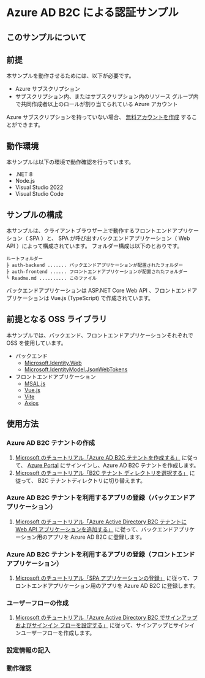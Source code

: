 <!-- textlint-disable @textlint-rule/require-header-id -->

<!-- cSpell:ignore Validatable -->

# Azure AD B2C による認証サンプル

## このサンプルについて

## 前提

本サンプルを動作させるためには、以下が必要です。

- Azure サブスクリプション
- サブスクリプション内、またはサブスクリプション内のリソース グループ内で共同作成者以上のロールが割り当てられている Azure アカウント

Azure サブスクリプションを持っていない場合、 [無料アカウントを作成](https://azure.microsoft.com/ja-jp/free/?WT.mc_id=A261C142F) することができます。

## 動作環境

本サンプルは以下の環境で動作確認を行っています。

- .NET 8
- Node.js
- Visual Studio 2022
- Visual Studio Code

## サンプルの構成

本サンプルは、クライアントブラウザー上で動作するフロントエンドアプリケーション（ SPA ）と、 SPA が呼び出すバックエンドアプリケーション（ Web API ）によって構成されています。
フォルダー構成は以下のとおりです。

```text
ルートフォルダー
├ auth-backend ....... バックエンドアプリケーションが配置されたフォルダー
├ auth-frontend ...... フロントエンドアプリケーションが配置されたフォルダー
└ Readme.md .......... このファイル
```

バックエンドアプリケーションは ASP.NET Core Web API 、フロントエンドアプリケーションは Vue.js (TypeScript) で作成されています。

## 前提となる OSS ライブラリ

本サンプルでは、バックエンド、フロントエンドアプリケーションそれぞれで OSS を使用しています。

- バックエンド
  - [Microsoft.Identity.Web](https://www.nuget.org/packages/Microsoft.Identity.Web)
  - [Microsoft.IdentityModel.JsonWebTokens](https://www.nuget.org/packages/Microsoft.IdentityModel.JsonWebTokens)
- フロントエンドアプリケーション
  - [MSAL.js](https://www.npmjs.com/package/@azure/msal-browser)
  - [Vue.js](https://ja.vuejs.org/)
  - [Vite](https://ja.vitejs.dev/)
  - [Axios](https://github.com/axios/axios)

## 使用方法

### Azure AD B2C テナントの作成

1. [Microsoft のチュートリアル「Azure AD B2C テナントを作成する」](https://learn.microsoft.com/ja-jp/azure/active-directory-b2c/tutorial-create-tenant#create-an-azure-ad-b2c-tenant) に従って、 [Azure Portal](https://portal.azure.com/) にサインインし、Azure AD B2C テナントを作成します。
1. [Microsoft のチュートリアル「B2C テナント ディレクトリを選択する」](https://learn.microsoft.com/ja-jp/azure/active-directory-b2c/tutorial-create-tenant#select-your-b2c-tenant-directory) に従って、 B2C テナントディレクトリに切り替えます。

### Azure AD B2C テナントを利用するアプリの登録（バックエンドアプリケーション）

1. [Microsoft のチュートリアル「Azure Active Directory B2C テナントに Web API アプリケーションを追加する」](https://learn.microsoft.com/ja-jp/azure/active-directory-b2c/add-web-api-application?tabs=app-reg-ga) に従って、バックエンドアプリケーション用のアプリを Azure AD B2C に登録します。

### Azure AD B2C テナントを利用するアプリの登録（フロントエンドアプリケーション）

1. [Microsoft のチュートリアル「SPA アプリケーションの登録」](https://learn.microsoft.com/ja-jp/azure/active-directory-b2c/tutorial-register-spa#register-the-spa-application) に従って、フロントエンドアプリケーション用のアプリを Azure AD B2C に登録します。

### ユーザーフローの作成

1. [Microsoft のチュートリアル「Azure Active Directory B2C でサインアップおよびサインイン フローを設定する」](https://learn.microsoft.com/ja-jp/azure/active-directory-b2c/add-sign-up-and-sign-in-policy?pivots=b2c-user-flow) に従って、サインアップとサインインユーザーフローを作成します。

### 設定情報の記入

### 動作確認
